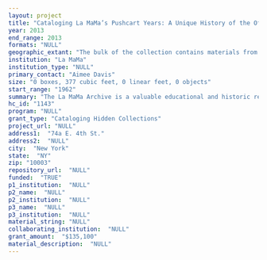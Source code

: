 ```yaml
--- 
layout: project 
title: "Cataloging La MaMa’s Pushcart Years: A Unique History of the Off-Off Broadway Theatre Movement"
year: 2013
end_range: 2013
formats: "NULL"
geographic_extant: "The bulk of the collection contains materials from artists and productions in New York, as well as more than 70 countries."
institution: "La MaMa"
institution_type: "NULL"
primary_contact: "Aimee Davis"
size: "0 boxes, 377 cubic feet, 0 linear feet, 0 objects"
start_range: "1962"
summary: "The La MaMa Archive is a valuable educational and historic resource that chronicles the evolution of La MaMa from a basement theatre to a world-renowned arts organization. The La MaMa Archive chronicles an important American legacy--the artists, companies, and historic productions that found a home at La MaMa and have had a lasting influence on the performing arts landscape in this country. Of particular importance are the early years of the organization--headed by Ellen Stewart--and its unique vision for an alternative performance venue open to experimentation. Ellen Stewart's mentor, a Lower East Side fabric vendor, once told her that everyone needed to have a “pushcart,” something that defines their purpose in life. Ellen always said that when she established La MaMa, she found her pushcart. Her devotion to this institution and to the artists who have performed here over our 52-year history is reflected in this singular collection, which contains upwards of 10,000 unique items including photographs, posters, maps and plans, films, costumes, press clippings, original scripts with playwright's notes, costumes, masks, musical instruments from around the world, musical scores, as well as institutional correspondence covering the early years (1962-1985) of La MaMa's 52-year history. To date, 150,000 artists from more than 70 nations and over 3,500 productions have been presented at La MaMa."
hc_id: "1143"
program: "NULL"
grant_type: "Cataloging Hidden Collections"
project_url: "NULL"
address1:  "74a E. 4th St."
address2:  "NULL"
city:  "New York"
state:  "NY"
zip: "10003"
repository_url:  "NULL"
funded:  "TRUE"
p1_institution:  "NULL"
p2_name:  "NULL"
p2_institution:  "NULL"
p3_name:  "NULL"
p3_institution:  "NULL"
material_string: "NULL"
collaborating_institution:  "NULL"
grant_amount:  "$135,100"
material_description:  "NULL"
---
```

